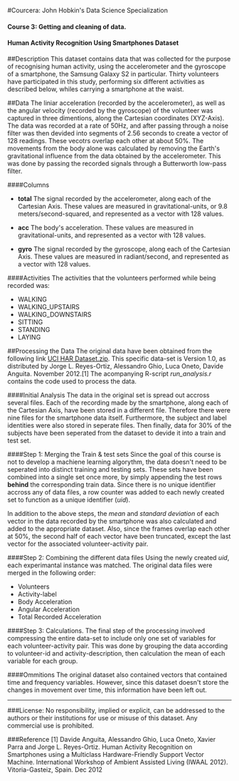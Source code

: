 #Courcera: John Hobkin's Data Science Specialization
#### Course 3: Getting and cleaning of data.
#### Human Activity Recognition Using Smartphones Dataset

##Description
This dataset contains data that was collected for the purpose of recognising human activity, using the accelerometer and the gyroscope of a smartphone, the Samsung Galaxy S2 in particular. Thirty volunteers have participated in this study, performing six different activities as described below, whiles carrying a smartphone at the waist. 



##Data
The liniar acceleration (recorded by the accelerometer), as well as the angular velocity (recorded by the gyroscope) of the volunteer was captured in three dimentions, along the Cartesian coordinates (XYZ-Axis).  The data was recorded at a rate of 50Hz, and after passing through a noise filter was then devided into segments of 2.56 seconds to create a vector of 128 readings. These vecotrs overlap each other at about 50%.
The movements from the body alone was calculated by removing the Earth's gravitational influence from the data obtained by the accelerometer. This was done by passing the recorded signals through a Butterworth low-pass filter.   

####Columns
  * __total__		The signal recorded by the accelerometer, along each of the Cartesian Axis. These values are measured in gravitational-units, or 9.8 meters/second-squared, and represented as a vector with 128 values.
  
  * __acc__			The body's acceleration. These values are measured in gravitational-units, and represented as a vector with 128 values.
  
  * __gyro__		The signal recorded by the gyroscope, along each of the Cartesian Axis. These values are measured in radiant/second, and represented as a vector with 128 values.

####Activities
The activities that the volunteers performed while being recorded was:
  * WALKING
  * WALKING_UPSTAIRS
  * WALKING_DOWNSTAIRS
  * SITTING
  * STANDING
  * LAYING

  
  
##Processing the Data
The original data have been obtained from the following link [UCI HAR Dataset.zip](https://d396qusza40orc.cloudfront.net/getdata%2Fprojectfiles%2FUCI%20HAR%20Dataset.zip). This specific data-set is Version 1.0, as distributed by Jorge L. Reyes-Ortiz, Alessandro Ghio, Luca Oneto, Davide Anguita. November 2012.[1]
The acompanying R-script _run_analysis.r_ contains the code used to process the data.

####Initial Analysis
The data in the original set is spread out accross several files. Each of the recording made by the smartphone, along each of the Cartesian Axis, have been stored in a different file. Therefore there were nine files for the smartphone data itself. Furthermore, the subject and label identities were also stored in seperate files. Then finally, data for 30% of the subjects have been seperated from the dataset to devide it into a train and test set. 

####Step 1: Merging the Train & test sets
Since the goal of this course is not to develop a machiene learning algorythm, the data doesn't need to be seperated into distinct training and testing sets. These sets have been combined into a single set once more, by simply appending the test rows __behind__ the corresponding train data. Since there is no unique identifier accross any of data files, a row counter was added to each newly created set to function as a unique identifier (_uid_).

In addition to the above steps, the _mean_ and _standard deviation_ of each vector in the data recorded by the smartphone was also calculated and added to the appropriate dataset. Also, since the frames overlap each other at 50%, the second half of each vector have been truncated, except the last vector for the associated volunteer-activity pair.

####Step 2: Combining the different data files
Using the newly created _uid_, each experimantal instance was matched. The original data files were merged in the following order:
  * Volunteers
  * Activity-label
  * Body Acceleration
  * Angular Acceleration
  * Total Recorded Acceleration

####Step 3: Calculations.
The final step of the processing involved compressing the entire data-set to include only one set of variables for each volunteer-activity pair. This was done by grouping the data according to volunteer-id and activity-description, then calculation the mean of each variable for each group.


####Ommitions
The original dataset also contained vectors that contained time and frequency variables. However, since this dataset doesn't store the changes in movement over time, this information have been left out.

---
###License:
No responsibility, implied or explicit, can be addressed to the authors or their institutions for use or misuse of this dataset. Any commercial use is prohibited.


###Reference
[1] Davide Anguita, Alessandro Ghio, Luca Oneto, Xavier Parra and Jorge L. Reyes-Ortiz. Human Activity Recognition on Smartphones using a Multiclass Hardware-Friendly Support Vector Machine. International Workshop of Ambient Assisted Living (IWAAL 2012). Vitoria-Gasteiz, Spain. Dec 2012

